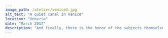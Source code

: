 ```yaml
---
image_path: /atelier/venice3.jpg
alt_text: "A quiet canal in Venice"
location: "Venezia"
date: "March 2017"
description: "And finally, there is the honor of the subjects themselves. They move through the world, sharing moments of their existence, often unaware of the camera's gaze. I am a guest in that moment, and I have a profound gratitude for what they share. To me, every photograph represents a silent agreement: they offer a moment of truth, and in return, I have a duty to honor their privacy and dignity. Protecting their story is fundamental to protecting my own integrity and the sanctity of the viewer's experience."
---
```

